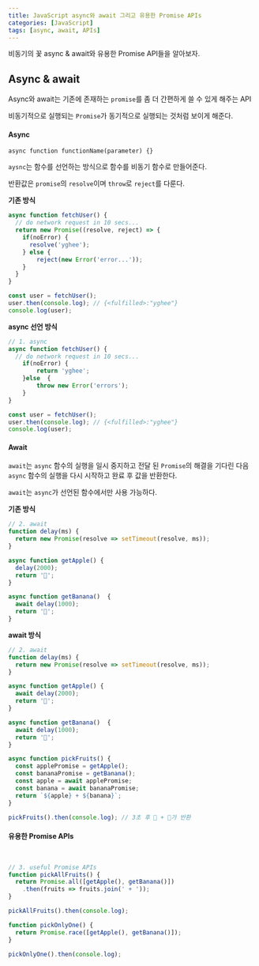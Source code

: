 ```yaml
---
title: JavaScript async와 await 그리고 유용한 Promise APIs
categories: [JavaScript]
tags: [async, await, APIs]
---
```


비동기의 꽃 async & await와 유용한 Promise API들을 알아보자.



## Async & await

Async와 await는 기존에 존재하는 `promise`를 좀 더 간편하게 쓸 수 있게 해주는 API

비동기적으로 실행되는 `Promise`가 동기적으로 실행되는 것처럼 보이게 해준다.

#### Async

`async function functionName(parameter) {}`

`aysnc`는 함수를 선언하는 방식으로 함수를 비동기 함수로 만들어준다.

반환값은 `promise`의 `resolve`이며 `throw`로 `reject`를 다룬다.



**기존 방식**

```javascript
async function fetchUser() {
  // do network request in 10 secs...
  return new Promise((resolve, reject) => {
    if(noError) {
      resolve('yghee');
    } else {
        reject(new Error('error...'));
    }
  }
}

const user = fetchUser();
user.then(console.log); // {<fulfilled>:"yghee"}
console.log(user);
```



**async 선언 방식**

```javascript
// 1. async
async function fetchUser() {
  // do network request in 10 secs...
    if(noError) {
        return 'yghee';
    }else  {
        throw new Error('errors');
    }
}

const user = fetchUser();
user.then(console.log); // {<fulfilled>:"yghee"}
console.log(user);
```



#### Await

`await`는 `async` 함수의 실행을 일시 중지하고 전달 된 `Promise`의 해결을 기다린 다음 `async` 함수의 실행을 다시 시작하고 완료 후 값을 반환한다.

`await`는 `async`가 선언된 함수에서만 사용 가능하다. 



**기존 방식**

```javascript
// 2. await
function delay(ms) {
  return new Promise(resolve => setTimeout(resolve, ms));
}

async function getApple() {
  delay(2000);
  return '🍎';
}

async function getBanana()  {
  await delay(1000);
  return '🍌';
}
```



**await 방식**

```javascript
// 2. await
function delay(ms) {
  return new Promise(resolve => setTimeout(resolve, ms));
}

async function getApple() {
  await delay(2000);
  return '🍎';
}

async function getBanana()  {
  await delay(1000);
  return '🍌';
}

async function pickFruits() {
  const applePromise = getApple();
  const bananaPromise = getBanana();
  const apple = await applePromise;
  const banana = await bananaPromise;
  return `${apple} + ${banana}`;
}

pickFruits().then(console.log); // 3초 후 🍎 + 🍌가 반환
```



#### 유용한 Promise APIs

```javascript


// 3. useful Promise APIs
function pickAllFruits() {
  return Promise.all([getApple(), getBanana()])
    .then(fruits => fruits.join(' + '));
}

pickAllFruits().then(console.log);

function pickOnlyOne() {
  return Promise.race([getApple(), getBanana()]);
}

pickOnlyOne().then(console.log);
```

